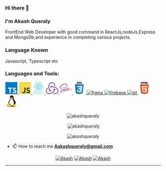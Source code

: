 ### Hi there 👋


<!--
**akashqueraly/akashqueraly** is a ✨ _special_ ✨ repository because its `README.md` (this file) appears on your GitHub profile.-->

<h3 align="left">I'm Akash Queraly </h3>
<p align="left">FrontEnd Web Developer with good command in ReactJs,nodeJs,Express and MongoDb,and experience in completing various projects.</p>

<h3 align="left">Language Known</h3>
<p align="left">Javascript, Typescript etc</p>




<h3 align="left">Languages and Tools:</h3>
<p align="left"><a href="https://www.typescriptlang.org/" target="_blank"> <img src="https://raw.githubusercontent.com/devicons/devicon/master/icons/typescript/typescript-original.svg" alt="typescript" width="40" height="40"/> <a href="https://developer.mozilla.org/en-US/docs/Web/JavaScript" target="_blank"> <img src="https://raw.githubusercontent.com/devicons/devicon/master/icons/javascript/javascript-original.svg" alt="javascript" width="40" height="40"/> </a> </a> <a href="https://reactjs.org/" target="_blank"> <img src="https://raw.githubusercontent.com/devicons/devicon/master/icons/react/react-original-wordmark.svg" alt="react" width="40" height="40"/> </a> <a href="https://redux.js.org" target="_blank"> <img src="https://raw.githubusercontent.com/devicons/devicon/master/icons/redux/redux-original.svg" alt="redux" width="40" height="40"/> </a> <a href="https://sass-lang.com" target="_blank"> <img src="https://raw.githubusercontent.com/devicons/devicon/master/icons/sass/sass-original.svg" alt="sass" width="40" height="40"/> </a>   <a href="https://www.w3schools.com/css/" target="_blank"> <img src="https://raw.githubusercontent.com/devicons/devicon/master/icons/css3/css3-original-wordmark.svg" alt="css3" width="40" height="40"/> </a> <a href="https://www.figma.com/" target="_blank"> <img src="https://www.vectorlogo.zone/logos/figma/figma-icon.svg" alt="figma" width="40" height="40"/> </a> <a href="https://firebase.google.com/" target="_blank"> <img src="https://www.vectorlogo.zone/logos/firebase/firebase-icon.svg" alt="firebase" width="40" height="40"/> </a> <a href="https://git-scm.com/" target="_blank"> <img src="https://www.vectorlogo.zone/logos/git-scm/git-scm-icon.svg" alt="git" width="40" height="40"/> </a> <a href="https://www.w3.org/html/" target="_blank"> <img src="https://raw.githubusercontent.com/devicons/devicon/master/icons/html5/html5-original-wordmark.svg" alt="html5" width="40" height="40"/> </a>  <a href="https://www.linux.org/" target="_blank"> <img src="https://raw.githubusercontent.com/devicons/devicon/master/icons/linux/linux-original.svg" alt="linux" width="40" height="40"/> </a>  </p>



<p align="center"><img  height="195" width="515" align="center" src="https://github-readme-stats-git-masterrstaa-rickstaa.vercel.app/api/top-langs?username=akashqueraly&show_icons=true&locale=en&layout=compact&theme=dark" alt="akashqueraly" /></p>

<p align="center">&nbsp;<img  height="195" width="515" align="center" src="https://github-readme-stats-git-masterrstaa-rickstaa.vercel.app/api?username=akashqueraly&&show_icons=true&theme=dark" alt="akashqueraly" /></p>

<p align="center"><img  height="195" width="515" align="center" src="https://github-readme-streak-stats.herokuapp.com/?user=akashqueraly&theme=dark" alt="akashqueraly" /></p>




- 📫 How to reach me **Aakashqueraly@gmail.com**

<p align="center">
<a href="https://www.linkedin.com/in/akashqueraly/"><img align="center" src="https://cdn.jsdelivr.net/npm/simple-icons@3.0.1/icons/linkedin.svg" alt="Akash" height="30" width="30" /></a>
<a href="https://www.facebook.com/akashqueraly/"><img align="center" src="https://cdn.jsdelivr.net/npm/simple-icons@3.0.1/icons/facebook.svg" alt="Akash" height="30" width="30" /></a>
<a href="https://www.instagram.com/akashqueraly/"><img align="center" src="https://cdn.jsdelivr.net/npm/simple-icons@3.0.1/icons/instagram.svg" alt="Akash" height="30" width="30" /></a>
</p>

----
